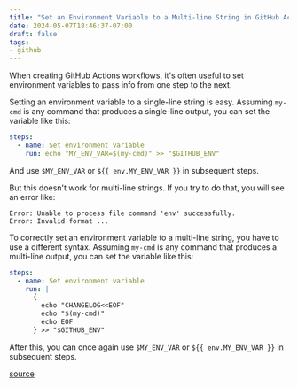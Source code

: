 ```yaml
---
title: "Set an Environment Variable to a Multi-line String in GitHub Actions"
date: 2024-05-07T18:46:37-07:00
draft: false
tags:
- github
---
```


When creating GitHub Actions workflows, it's often useful to set environment variables to pass info from one step to the next.

Setting an environment variable to a single-line string is easy. Assuming `my-cmd` is any command that produces a single-line output, you can set the variable like this:

```yaml
steps:
  - name: Set environment variable
    run: echo "MY_ENV_VAR=$(my-cmd)" >> "$GITHUB_ENV"
```

And use `$MY_ENV_VAR` or `${{ env.MY_ENV_VAR }}` in subsequent steps.

But this doesn't work for multi-line strings. If you try to do that, you will see an error like:

```shell
Error: Unable to process file command 'env' successfully.
Error: Invalid format ...
```

To correctly set an environment variable to a multi-line string, you have to use a different syntax. Assuming `my-cmd` is any command that produces a multi-line output, you can set the variable like this:

```yaml
steps:
  - name: Set environment variable
    run: |
      {
        echo "CHANGELOG<<EOF"
        echo "$(my-cmd)"
        echo EOF
      } >> "$GITHUB_ENV"
```

After this, you can once again use `$MY_ENV_VAR` or `${{ env.MY_ENV_VAR }}` in subsequent steps.

[source](https://docs.github.com/en/actions/using-workflows/workflow-commands-for-github-actions#multiline-strings)
